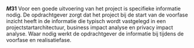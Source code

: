 <!-- begin: measure -->
**$M31$**
 Voor een goede uitvoering van het project is specifieke informatie nodig. De opdrachtgever zorgt dat het project bij de start van de voorfase inzicht heeft in de informatie die typisch wordt vastgelegd in een projectstartarchitectuur, business impact analyse en privacy impact analyse. Waar nodig werkt de opdrachtgever de informatie bij tijdens de voorfase en realisatiefase.
<!-- end: measure -->
